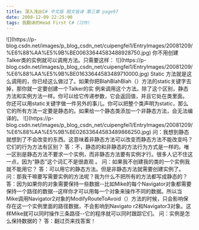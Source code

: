 ```yaml
---
title: 深入浅出C# 中文版 图文皆译 第三章 page97
date: 2008-12-09 22:25:00
tags: 我翻译的Head First C#（习作）
---
```

<?xml:namespace prefix = o ns = "urn:schemas-microsoft-com:office:office" />

![](https://p-blog.csdn.net/images/p_blog_csdn_net/cuipengfei1/EntryImages/20081209/%E6%88%AA%E5%9B%BE00633644583488928750.jpg)
你不用创建Talker类的实例就可以调用方法。只需要这样：

![](https://p-blog.csdn.net/images/p_blog_csdn_net/cuipengfei1/EntryImages/20081209/%E6%88%AA%E5%9B%BE01633644583489710000.jpg)

Static  方法就是这么调用的，你已经这么做过了。如果你把BlahBlahBlah（）方法的static关键字去掉，那你就一定要创建一个Talker的实
例来调用这个方法。除了这个区别，静态方法和实例方法一样。你可以给它传递参数，它会返回值，并且它处在类里面。

你还可以用static关键字做一件另外的事儿。你可以把整个类声明为static，那么它的所有方法一定要是静态的。如果给一个静态类添加一个非静态方法，会无法编
译的。

![](https://p-blog.csdn.net/images/p_blog_csdn_net/cuipengfei1/EntryImages/20081209/%E6%88%AA%E5%9B%BE02633644583489866250.jpg)
问：我想到静态就想到了不会改变的东西。这意味着非静态方法可以改变而静态方法不能改变吗？它们的行为方法有区别？

答：不，静态的和非静态的方法行为方式是一样的。唯一区别是静态方法不要求一个实例，而非静态方法要有实例才行。很多人记不住这一点，因为“静态”这个词汇不是很直观
。

问：如果我不创建我的类的一个实例我就不能用它？

答：可以用它的静态方法。但是非静态方法就需要创建实例了。

问：那我干嘛要写需要实例的方法呢？我为什么不把所有的方法都写成静态的？

答：因为如果你的对象需要保持一些数据--比如Mike的每个Navigator对象都需要保持一个路径的数据--这样你才可以用每一个对象来操作不同的数据。所以当
Mike调用Navigator2对象的ModifyRouteToAvoid（）方法的时候，只会影响保存在这一个实例里面的路径数据，不会影响到Navigato
r2和Navigator3对象。这样Mike就可以同时操作三条路径--它的程序就可以同时跟踪它们。

问：实例是怎么保持数据的？

答：翻过页来找答案！



